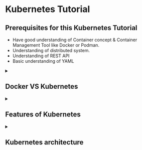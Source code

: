# Kubernetes Tutorial

## Prerequisites for this Kubernetes Tutorial

- Have good understanding of Container concept & Container Management Tool like Docker or Podman.
- Understanding of distributed system.
- Understanding of REST API
- Basic understanding of YAML

<details>
<summary> 
 
 ## Docker VS Kubernetes
 </summary><br>

 - Docker is containerization platform, whereas Kubernetes is container orchestration platform.
 - Containers are **Ephermal(Short lived)** in nature. If the container 1 takes all the resources of the host VM, nth container may not get the sufficient memory and may die.

   ![docker-on-host-vm](https://github.com/srirymec/devops-sre-learning/blob/main/kubernetes/images/docker1.jpg)

| Topic              | Docker                                                                                     | Kubernetes                                                                                  |
|--------------------|--------------------------------------------------------------------------------------------|---------------------------------------------------------------------------------------------|
| **Function**        | Docker is a tool that packages applications into containers for consistent behavior.       | Kubernetes automates the deployment, scaling, and management of containerized applications.  |
| **Key Features**    | - **Containerization**: Packages apps into standardized units.                            | - **Container Orchestration**: Manages containers across multiple machines.                 |
|                    | - **Portability**: Containers run on any system with Docker support.                        | - **Scaling**: Dynamically adjusts resources based on demand.                               |
|                    | - **Resource Efficiency**: Containers share the host OS kernel.                            | - **Self-Healing**: Automatically restarts failed containers and redeploys them.             |
|                    | - **Development Focus**: Tools for building, testing, and deploying containers.            | - **Automation**: Automates operational tasks like deployment and scaling.                  |
| **When to Use**     | Ideal for developing, testing, and deploying individual applications or services.         | Best for complex, large-scale applications with many containers and high availability needs. |
| **Scope**           | Focuses on individual containers and their development.                                    | Focuses on orchestrating and managing clusters of containers.                               |
| **Complexity**      | Simpler to set up and use, focused on single-container applications.                       | More complex, requires knowledge of container orchestration and cluster management.        |
| **Use Cases**       | Used for developing and testing applications.                                              | Used for deploying and managing applications in production, especially at scale.            |


</details>

<details>
<summary> 
 
 ## Features of Kubernetes
 </summary><br>
 
According to the Kubernetes.io website, Features of Kubernetes are:
- **Automated rollouts and rollbacks:** Kubernetes progressively rolls out changes to your application or its 
configuration, while monitoring application health to ensure it doesn't kill all your instances at the same time. If 
something goes wrong, Kubernetes will rollback the change for you. Take advantage of a growing ecosystem of 
deployment solutions.
- **Service discovery and load balancing:** No need to modify your application to use an unfamiliar service discovery 
mechanism. Kubernetes gives Pods their own IP addresses and a single DNS name for a set of Pods and can loadbalance across them.
- **Storage orchestration:** Automatically mount the storage system of your choice, whether from local storage, a public 
cloud provider such as AWS or GCP, or a network storage system such as NFS, iSCSI, Ceph, Cinder.
- **Self-healing:** Restarts containers that fail, replaces and reschedules containers when nodes die, kills containers that 
don't respond to your user-defined health check, and doesn't advertise them to clients until they are ready to serve.
Secret and configuration management: Deploy and update secrets and application configuration without 
rebuilding your image and without exposing secrets in your stack configuration.
- **Automatic bin packing:** Automatically places containers based on their resource requirements and other 
constraints, while not sacrificing availability. Mix critical and best-effort workloads in order to drive up utilization and 
save even more resources.
- **Batch execution:** In addition to services, Kubernetes can manage your batch and CI workloads, replacing containers 
that fail, if desired.
- **Horizontal scaling:** Scale your application up and down with a simple command, with a UI, or automatically based 
on CPU usage.
- **IPv4/IPv6 dual-stack:** Allocation of IPv4 and IPv6 addresses to Pods and Services
- **Designed for extensibility:** Add features to your Kubernetes cluster without changing upstream source code.

</details>

<details>
<summary> 
 
 ## Kubernetes architecture
 </summary><br>

</details>
